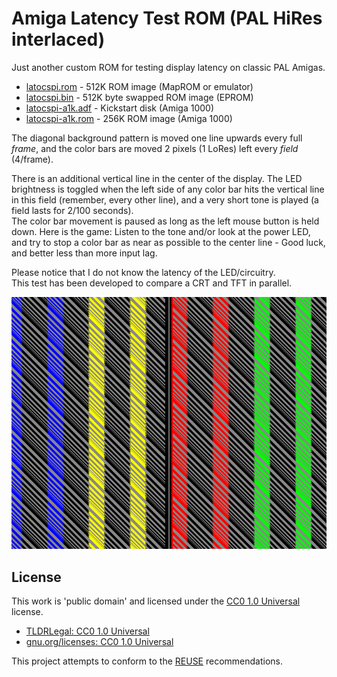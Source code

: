 Amiga Latency Test ROM (PAL HiRes interlaced)
=============================================

Just another custom ROM for testing display latency on classic PAL Amigas.

- [latocspi.rom](latocspi.rom) - 512K ROM image (MapROM or emulator)
- [latocspi.bin](latocspi.bin) - 512K byte swapped ROM image (EPROM)
- [latocspi-a1k.adf](latocspi-a1k.adf) - Kickstart disk (Amiga 1000)
- [latocspi-a1k.rom](latocspi-a1k.rom) - 256K ROM image (Amiga 1000)

The diagonal background pattern is moved one line upwards every full _frame_,
and the color bars are moved 2 pixels (1 LoRes) left every _field_ (4/frame).

There is an additional vertical line in the center of the display.
The LED brightness is toggled when the left side of any color bar
hits the vertical line in this field (remember, every other line),
and a very short tone is played (a field lasts for 2/100 seconds).  
The color bar movement is paused as long as the left mouse button
is held down. Here is the game: Listen to the tone and/or look at
the power LED, and try to stop a color bar as near as possible to
the center line - Good luck, and better less than more input lag.

Please notice that I do not know the latency of the LED/circuitry.  
This test has been developed to compare a CRT and TFT in parallel.

![Amiga Latency Test - PAL HiRes interlaced](latocspi.png)


License
-------

This work is 'public domain' and licensed under the [CC0 1.0 Universal] license.

- [TLDRLegal: CC0 1.0 Universal](https://www.tldrlegal.com/license/creative-commons-cc0-1-0-universal)
- [gnu.org/licenses: CC0 1.0 Universal](https://www.gnu.org/licenses/license-list.html#CC0)

This project attempts to conform to the [REUSE] recommendations.

[CC0 1.0 Universal]: LICENSES/CC0-1.0.txt
[REUSE]: https://reuse.software/

